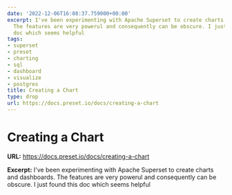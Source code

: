 ```yaml
---
date: '2022-12-06T16:08:37.759000+00:00'
excerpt: I've been experimenting with Apache Superset to create charts and dashboards.
  The features are very powerul and consequently can be obscure. I just found this
  doc which seems helpful
tags:
- superset
- preset
- charting
- sql
- dashboard
- visualize
- postgres
title: Creating a Chart
type: drop
url: https://docs.preset.io/docs/creating-a-chart
---
```


# Creating a Chart

**URL:** https://docs.preset.io/docs/creating-a-chart

**Excerpt:** I've been experimenting with Apache Superset to create charts and dashboards. The features are very powerul and consequently can be obscure. I just found this doc which seems helpful
